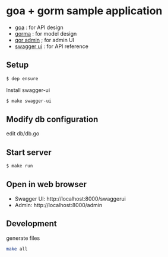 goa + gorm sample application
====


- [goa](https://github.com/goadesign/goa) : for API design
- [gorma](https://github.com/goadesign/gorma) : for model design
- [qor admin](https://github.com/qor/admin) ; for admin UI
- [swagger ui](https://github.com/swagger-ui) : for API reference

Setup
----

```sh
$ dep ensure
```

Install swagger-ui

```sh
$ make swagger-ui
```

Modify db configuration
----

edit db/db.go


Start server
----

```sh
$ make run
```

Open in web browser
----

- Swagger UI: http://localhost:8000/swaggerui
- Admin: http://localhost:8000/admin



Development
----

generate files

```sh
make all
```